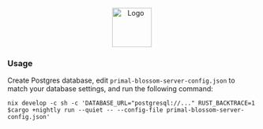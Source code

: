 <br />
<div align="center">
    <img src="https://primal.net/assets/logo_fire-409917ad.svg" alt="Logo" width="80" height="80">
</div>

### Usage

Create Postgres database, edit `primal-blossom-server-config.json` to match your database settings, and run the following command:

    nix develop -c sh -c 'DATABASE_URL="postgresql://..." RUST_BACKTRACE=1 $cargo +nightly run --quiet -- --config-file primal-blossom-server-config.json'

